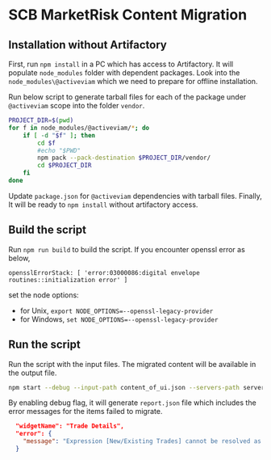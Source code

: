 # SCB MarketRisk Content Migration

## Installation without Artifactory
First, run `npm install` in a PC which has access to Artifactory. It will populate `node_modules` folder with dependent packages.
Look into the `node_modules\@activeviam` which we need to prepare for offline installation.

Run below script to generate tarball files for each of the package under `@activeviam` scope into the folder `vendor`.

```bash
PROJECT_DIR=$(pwd)
for f in node_modules/@activeviam/*; do
    if [ -d "$f" ]; then
        cd $f
        #echo "$PWD"
        npm pack --pack-destination $PROJECT_DIR/vendor/
        cd $PROJECT_DIR
    fi
done
```

Update `package.json` for `@activeviam` dependencies with tarball files.
Finally, It will be ready to `npm install` without artifactory access.

## Build the script
Run `npm run build` to build the script. If you encounter openssl error as below, 
```
opensslErrorStack: [ 'error:03000086:digital envelope routines::initialization error' ]
```
set the node options:
- for Unix, `export NODE_OPTIONS=--openssl-legacy-provider`
- for Windows, `set NODE_OPTIONS=--openssl-legacy-provider`

## Run the script
Run the script with the input files. The migrated content will be available in the output file.
```bash
npm start --debug --input-path content_of_ui.json --servers-path servers.json --output-path migrated.json
```

 By enabling debug flag, it will generate `report.json` file which includes the error messages for the items failed to migrate.  
```json
  "widgetName": "Trade Details",
  "error": {
    "message": "Expression [New/Existing Trades] cannot be resolved as a member of cube \"MarketRiskCube\"."
  }
```